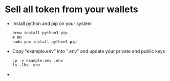 # Sell all token from your wallets

* Install python and pip on your system
  ```
  brew install python3 pip
  # OR
  sudo yum install python3 pip 
  ```
* Copy "example.env" into ".env" and update your private and public keys
  ```
  cp -v example.env .env
  ls -lha .env
  ```
* 